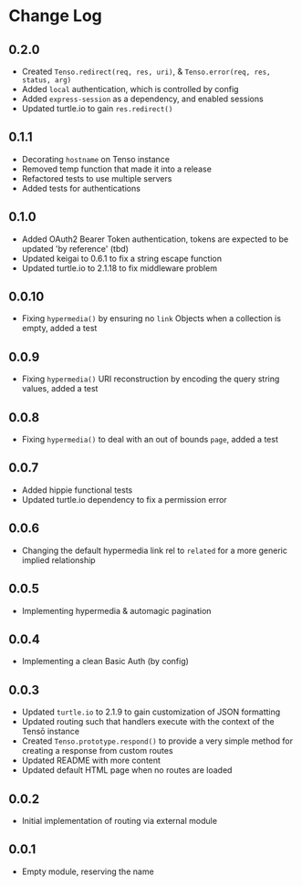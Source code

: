 # Change Log

## 0.2.0
- Created `Tenso.redirect(req, res, uri)`, & `Tenso.error(req, res, status, arg)`
- Added `local` authentication, which is controlled by config
- Added `express-session` as a dependency, and enabled sessions
- Updated turtle.io to gain `res.redirect()`

## 0.1.1
- Decorating `hostname` on Tenso instance
- Removed temp function that made it into a release
- Refactored tests to use multiple servers
- Added tests for authentications

## 0.1.0
- Added OAuth2 Bearer Token authentication, tokens are expected to be updated 'by reference' (tbd)
- Updated keigai to 0.6.1 to fix a string escape function
- Updated turtle.io to 2.1.18 to fix middleware problem

## 0.0.10
- Fixing `hypermedia()` by ensuring no `link` Objects when a collection is empty, added a test

## 0.0.9
- Fixing `hypermedia()` URI reconstruction by encoding the query string values, added a test

## 0.0.8
- Fixing `hypermedia()` to deal with an out of bounds `page`, added a test

## 0.0.7
- Added hippie functional tests
- Updated turtle.io dependency to fix a permission error

## 0.0.6
- Changing the default hypermedia link rel to `related` for a more generic implied relationship

## 0.0.5
- Implementing hypermedia & automagic pagination

## 0.0.4
- Implementing a clean Basic Auth (by config)

## 0.0.3
- Updated `turtle.io` to 2.1.9 to gain customization of JSON formatting
- Updated routing such that handlers execute with the context of the Tensō instance
- Created `Tenso.prototype.respond()` to provide a very simple method for creating a response from custom routes
- Updated README with more content
- Updated default HTML page when no routes are loaded

## 0.0.2
- Initial implementation of routing via external module

## 0.0.1
- Empty module, reserving the name